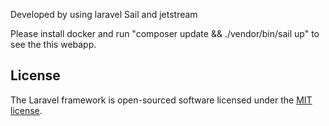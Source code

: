 Developed by using laravel Sail and jetstream

Please install docker and run "composer update && ./vendor/bin/sail up" to see the this webapp.

## License

The Laravel framework is open-sourced software licensed under the [MIT license](https://opensource.org/licenses/MIT).
